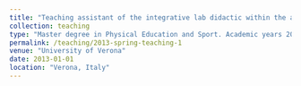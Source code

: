 ```yaml
---
title: "Teaching assistant of the integrative lab didactic within the academic course of Movement and Sport Biomechanics"
collection: teaching
type: "Master degree in Physical Education and Sport. Academic years 2013-14 and 2014-15."
permalink: /teaching/2013-spring-teaching-1
venue: "University of Verona"
date: 2013-01-01
location: "Verona, Italy"
---
```

